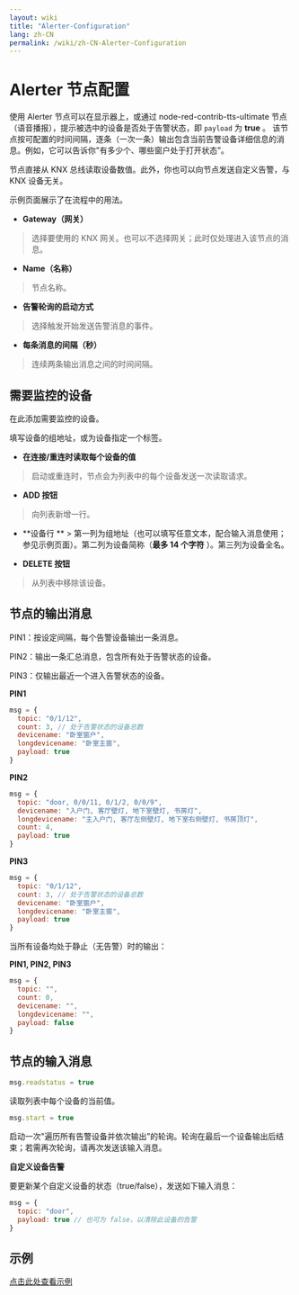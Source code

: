 ```yaml
---
layout: wiki
title: "Alerter-Configuration"
lang: zh-CN
permalink: /wiki/zh-CN-Alerter-Configuration
---
```

# Alerter 节点配置

使用 Alerter 节点可以在显示器上，或通过 node-red-contrib-tts-ultimate 节点（语音播报），提示被选中的设备是否处于告警状态，即 `payload` 为 **true** 。
该节点按可配置的时间间隔，逐条（一次一条）输出包含当前告警设备详细信息的消息。例如，它可以告诉你"有多少个、哪些窗户处于打开状态”。

节点直接从 KNX 总线读取设备数值。此外，你也可以向节点发送自定义告警，与 KNX 设备无关。

示例页面展示了在流程中的用法。

- **Gateway（网关）**

> 选择要使用的 KNX 网关。也可以不选择网关；此时仅处理进入该节点的消息。

- **Name（名称）**

> 节点名称。

- **告警轮询的启动方式**

> 选择触发开始发送告警消息的事件。

- **每条消息的间隔（秒）**

> 连续两条输出消息之间的时间间隔。

## 需要监控的设备

在此添加需要监控的设备。

填写设备的组地址，或为设备指定一个标签。

- **在连接/重连时读取每个设备的值**

> 启动或重连时，节点会为列表中的每个设备发送一次读取请求。

- **ADD 按钮**

> 向列表新增一行。

- **设备行 ** > 第一列为组地址（也可以填写任意文本，配合输入消息使用；参见示例页面）。第二列为设备简称（**最多 14 个字符** ）。第三列为设备全名。

- **DELETE 按钮**

> 从列表中移除该设备。

## 节点的输出消息

PIN1：按设定间隔，每个告警设备输出一条消息。

PIN2：输出一条汇总消息，包含所有处于告警状态的设备。

PIN3：仅输出最近一个进入告警状态的设备。

**PIN1**

```javascript
msg = {
  topic: "0/1/12",
  count: 3, // 处于告警状态的设备总数
  devicename: "卧室窗户",
  longdevicename: "卧室主窗",
  payload: true
}
```

**PIN2**

```javascript
msg = {
  topic: "door, 0/0/11, 0/1/2, 0/0/9",
  devicename: "入户门, 客厅壁灯, 地下室壁灯, 书房灯",
  longdevicename: "主入户门, 客厅左侧壁灯, 地下室右侧壁灯, 书房顶灯",
  count: 4,
  payload: true
}
```

**PIN3**

```javascript
msg = {
  topic: "0/1/12",
  count: 3, // 处于告警状态的设备总数
  devicename: "卧室窗户",
  longdevicename: "卧室主窗",
  payload: true
}
```

当所有设备均处于静止（无告警）时的输出：

**PIN1, PIN2, PIN3**

```javascript
msg = {
  topic: "",
  count: 0,
  devicename: "",
  longdevicename: "",
  payload: false
}
```

## 节点的输入消息

```javascript
msg.readstatus = true
```

读取列表中每个设备的当前值。

```javascript
msg.start = true
```

启动一次"遍历所有告警设备并依次输出”的轮询。轮询在最后一个设备输出后结束；若需再次轮询，请再次发送该输入消息。

**自定义设备告警** 

要更新某个自定义设备的状态（true/false），发送如下输入消息：

```javascript
msg = {
  topic: "door",
  payload: true // 也可为 false，以清除此设备的告警
}
```

## 示例

<a href="https://supergiovane.github.io/node-red-contrib-knx-ultimate/wiki/SampleAlerter">点击此处查看示例</a>
